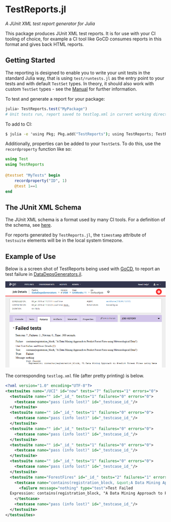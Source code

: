 # TestReports.jl

*A JUnit XML test report generator for Julia*

This package produces JUnit XML test reports. It is for use with your CI tooling of choice,
for example a CI tool like GoCD consumes reports in this format and gives back HTML reports.

## Getting Started

The reporting is designed to enable you to write your unit tests in the standard Julia way,
that is using `test/runtests.jl` as the entry point to your tests and with default `TestSet`
types. In theory, it should also work with custom `TestSet` types - see the [Manual](@ref) for 
further information.

To test and generate a report for your package:

```julia
julia> TestReports.test("MyPackage")
# Unit tests run, report saved to testlog.xml in current working directory
```

To add to CI:

```cmd
$ julia -e 'using Pkg; Pkg.add("TestReports"); using TestReports; TestReports.test("MyPackage")'
```

Additionally, properties can be added to your `TestSet`s. To do this, use the `recordproperty`
function like so:

```julia
using Test
using TestReports

@testset "MyTests" begin
    recordproperty("ID", 1)
    @test 1==1
end
```

## The JUnit XML Schema

The JUnit XML schema is a format used by many CI tools. For a definition of the schema, see [here](https://www.ibm.com/support/knowledgecenter/en/SSQ2R2_14.2.0/com.ibm.rsar.analysis.codereview.cobol.doc/topics/cac_useresults_junit.html).

For reports generated by `TestReports.jl`, the `timestamp` attribute of `testsuite` elements will be in the local system timezone.

## Example of Use

Below is a screen shot of TestReports being used with [GoCD](https://github.com/gocd/gocd/),
to report an test failure in [DataDepsGenerators.jl](https://github.com/oxinabox/DataDepsGenerators.jl/).

![Screenshot of GoCD web-interface showing failing tests](assets/FailingTests.PNG)

The corresponding `testlog.xml` file (after pretty printing) is below.

```xml
<?xml version="1.0" encoding="UTF-8"?>
<testsuites name="/UCI" id="now" tests="7" failures="1" errors="0">
  <testsuite name="" id="_id_" tests="1" failures="0" errors="0">
    <testcase name="pass (info lost)" id="_testcase_id_"/>
  </testsuite>
  <testsuite name="" id="_id_" tests="1" failures="0" errors="0">
    <testcase name="pass (info lost)" id="_testcase_id_"/>
  </testsuite>
  <testsuite name="" id="_id_" tests="1" failures="0" errors="0">
    <testcase name="pass (info lost)" id="_testcase_id_"/>
  </testsuite>
  <testsuite name="" id="_id_" tests="1" failures="0" errors="0">
    <testcase name="pass (info lost)" id="_testcase_id_"/>
  </testsuite>
  <testsuite name="" id="_id_" tests="1" failures="0" errors="0">
    <testcase name="pass (info lost)" id="_testcase_id_"/>
  </testsuite>
  <testsuite name="ForestFires" id="_id_" tests="2" failures="1" errors="0">
    <testcase name="contains(registration_block, &quot;A Data Mining Approach to Predict Forest Fires using Meteorological Data&quot;)" id="_testcase_id_">
      <failure message="nothing" type="test">Test Failed
  Expression: contains(registration_block, "A Data Mining Approach to Predict Forest Fires using Meteorological Data")</failure>
    </testcase>
    <testcase name="pass (info lost)" id="_testcase_id_"/>
  </testsuite>
</testsuites>
```